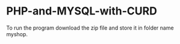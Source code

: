 # PHP-and-MYSQL-with-CURD

To run the program download the zip file and store it in folder name myshop.
